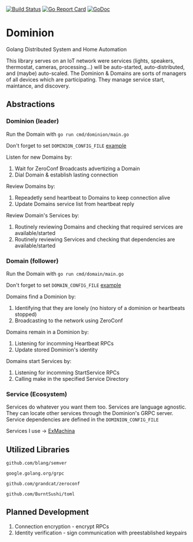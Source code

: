 [![Build Status](https://travis-ci.com/jmbarzee/dominion.svg?branch=master)](https://travis-ci.com/jmbarzee/dominion)
[![Go Report Card](https://goreportcard.com/badge/github.com/jmbarzee/dominion)](https://goreportcard.com/report/github.com/jmbarzee/dominion)
[![GoDoc](https://godoc.org/github.com/jmbarzee/dominion?status.svg)](https://godoc.org/github.com/jmbarzee/dominion)


# Dominion
Golang Distributed System and Home Automation

This library serves on an IoT network were services (lights, speakers, thermostat, cameras, processing...) will be auto-started, auto-distributed, and (maybe) auto-scaled. The Dominion & Domains are sorts of managers of all devices which are participating. They manage service start, maintance, and discovery.


## Abstractions
### Dominion (leader)
Run the Domain with `go run cmd/dominion/main.go`

Don't forget to set `DOMINION_CONFIG_FILE` [example](../master/cmd/dominion/ex.config.toml)

Listen for new Domains by:
1. Wait for ZeroConf Broadcasts advertizing a Domain
2. Dial Domain & establish lasting connection

Review Domains by:
1. Repeadetly send heartbeat to Domains to keep connection alive
2. Update Domains service list from heartbeat reply

Review Domain's Services by:
1. Routinely reviewing Domains and checking that required services are available/started 
2. Routinely reviewing Services and checking that dependencies are available/started



### Domain (follower)
Run the Domain with `go run cmd/domain/main.go`

Don't forget to set `DOMAIN_CONFIG_FILE` [example](../master/cmd/domain/ex.config.toml)

Domains find a Dominion by:
1. Identifying that they are lonely (no history of a dominion or heartbeats stopped)
2. Broadcasting to the network using ZeroConf

Domains remain in a Dominion by:
1. Listening for incomming Heartbeat RPCs
2. Update stored Dominion's identity 

Domains start Services by:
1. Listening for incomming StartService RPCs
2. Calling make in the specified Service Directory



### Service (Ecosystem) 
Services do whatever you want them too. Services are language agnostic. They can locate other services through the Dominion's GRPC server. Service dependencies are defined in the `DOMINION_CONFIG_FILE`

Services I use -> [ExMachina](github.com/jmbarzee/exmachina)


## Utilized Libraries

`github.com/blang/semver`

`google.golang.org/grpc`

`github.com/grandcat/zeroconf`

`github.com/BurntSushi/toml`



## Planned Development

1. Connection encryption - encrypt RPCs
2. Identity verification - sign communication with preestablished keypairs



